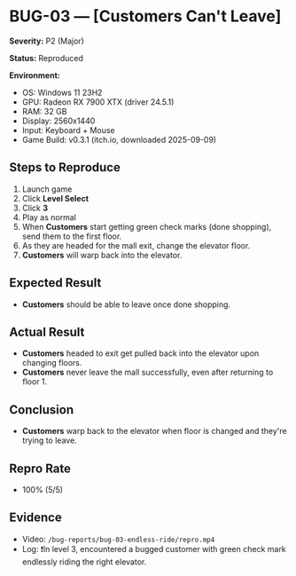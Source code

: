 # BUG-03 — [Customers Can't Leave]

**Severity:** P2 (Major)

**Status:** Reproduced 

**Environment:**  
- OS: Windows 11 23H2  
- GPU: Radeon RX 7900 XTX (driver 24.5.1)  
- RAM: 32 GB  
- Display: 2560x1440  
- Input: Keyboard + Mouse  
- Game Build: v0.3.1 (itch.io, downloaded 2025-09-09)

## Steps to Reproduce
1. Launch game  
2. Click **Level Select**
3. Click **3**
4. Play as normal
5. When **Customers** start getting green check marks (done shopping), send them to the first floor.
6. As they are headed for the mall exit, change the elevator floor.
7. **Customers** will warp back into the elevator.

## Expected Result
- **Customers** should be able to leave once done shopping.

## Actual Result
- **Customers** headed to exit get pulled back into the elevator upon changing floors.
- **Customers** never leave the mall successfully, even after returning to floor 1.

## Conclusion
- **Customers** warp back to the elevator when floor is changed and they're trying to leave.

## Repro Rate
- 100% (5/5)

## Evidence
- Video:   `/bug-reports/bug-03-endless-ride/repro.mp4`
- Log: ❗In level 3, encountered a bugged customer with green check mark endlessly riding the right elevator.